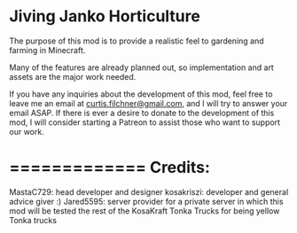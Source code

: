 Jiving Janko Horticulture
=============

The purpose of this mod is to provide a realistic feel to gardening and farming in Minecraft.

Many of the features are already planned out, so implementation and art assets are the major work needed.

If you have any inquiries about the development of this mod, feel free to leave me an email at curtis.filchner@gmail.com, and I will try to answer your email ASAP. If there is ever a desire to donate to the development of this mod, I will consider starting a Patreon to assist those who want to support our work.

=============
Credits:
=============

MastaC729: head developer and designer
kosakriszi: developer and general advice giver :)
Jared5595: server provider for a private server in which this mod will be tested
the rest of the KosaKraft Tonka Trucks for being yellow Tonka trucks
